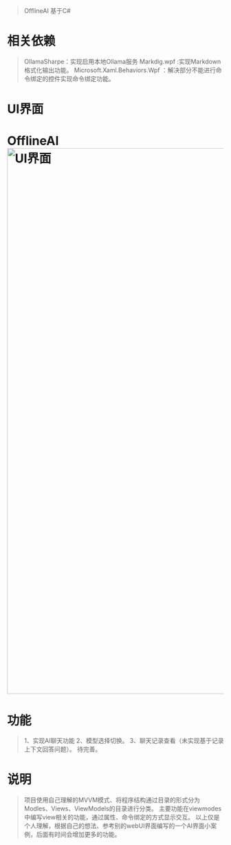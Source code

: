 > OfflineAI 基于C#

# 相关依赖
> OllamaSharpe：实现启用本地Ollama服务
> Markdig.wpf :实现Markdown格式化输出功能。
> Microsoft.Xaml.Behaviors.Wpf ：解决部分不能进行命令绑定的控件实现命令绑定功能。

# UI界面
# OfflineAI<img width="1269" alt="UI界面" src="https://github.com/user-attachments/assets/08b96450-c417-411c-83b0-30d2de64feb1" />

# 功能
> 1、实现AI聊天功能
> 2、模型选择切换。
> 3、聊天记录查看（未实现基于记录上下文回答问题）。
> 待完善。

# 说明
> 项目使用自己理解的MVVM模式、将程序结构通过目录的形式分为Modles、Views、ViewModels的目录进行分类。
> 主要功能在viewmodes中编写view相关的功能，通过属性、命令绑定的方式显示交互。
> 以上仅是个人理解，根据自己的想法、参考别的webUI界面编写的一个AI界面小案例，后面有时间会增加更多的功能。
